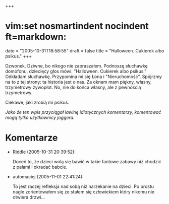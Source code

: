 +++
# vim:set nosmartindent nocindent ft=markdown:
date = "2005-10-31T18:58:55"
draft = false
title = "Halloween. Cukierek albo psikus."
+++

Dzwonek. Dziwne, bo nikogo nie zapraszałem. Podnoszę słuchawkę domofonu,
dziecięcy głos mówi: "Halloween. Cukierek albo psikus." Odkładam słuchawkę.
Przypomina mi się Łona i "Nieruchomość". Spójrzmy na to z tej strony: ta
historia jest o nas. Za oknem mam piękny, własny, trzymetrowy żywopłot. No, nie
do końca własny, ale z pewnością trzymetrowy.

Ciekawe, jaki zrobią mi psikus.

_Jako że ten wpis przyciągał lawinę idiotycznych komentarzy, komentować mogą
tylko użytkownicy joggera._

# Komentarze

* Riddle (2005-10-31 20:39:52): <p>Doceń to, że dzieci wolą się bawić w takie
  fantowe zabawy niż chodzić z pałami i okradać babcie.</p>
* automaciej (2005-11-01 22:41:24): <p>To jest raczej refleksja nad sobą niż
  narzekanie na dzieci. Po prostu nagle zorientowałem się że stałem się
  człowiekiem który nikomu nie otwiera drzwi...</p>
